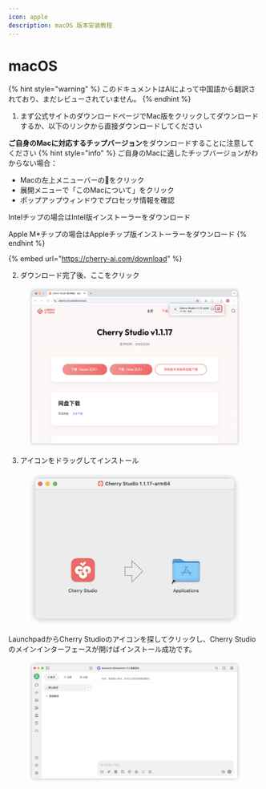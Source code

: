 ```yaml
---
icon: apple
description: macOS 版本安装教程
---
```

# macOS


{% hint style="warning" %}
このドキュメントはAIによって中国語から翻訳されており、まだレビューされていません。
{% endhint %}




1.  まず公式サイトのダウンロードページでMac版をクリックしてダウンロードするか、以下のリンクから直接ダウンロードしてください

**ご自身のMacに対応するチップバージョン**をダウンロードすることに注意してください
{% hint style="info" %}
ご自身のMacに適したチップバージョンがわからない場合：

*   Macの左上メニューバーのをクリック
*   展開メニューで「このMacについて」をクリック
*   ポップアップウィンドウでプロセッサ情報を確認

Intelチップの場合はIntel版インストーラーをダウンロード

Apple M\*チップの場合はAppleチップ版インストーラーをダウンロード
{% endhint %}

{% embed url="https://cherry-ai.com/download" %}

2.  ダウンロード完了後、ここをクリック

<figure><img src="../../.gitbook/assets/Mac下载.png" alt=""><figcaption></figcaption></figure>

3.  アイコンをドラッグしてインストール

<figure><img src="../../.gitbook/assets/Mac拖拽安装.png" alt=""><figcaption></figcaption></figure>

LaunchpadからCherry Studioのアイコンを探してクリックし、Cherry Studioのメインインターフェースが開けばインストール成功です。

<figure><img src="../../.gitbook/assets/Mac安装成功.png" alt=""><figcaption></figcaption></figure>